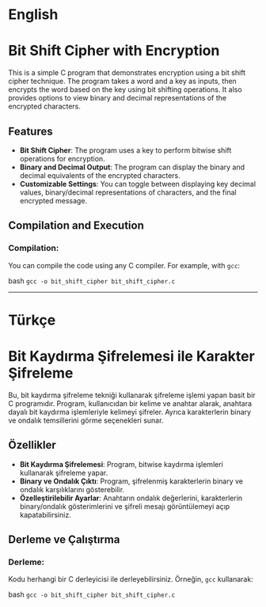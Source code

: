 # English
# Bit Shift Cipher with Encryption

This is a simple C program that demonstrates encryption using a bit shift cipher technique. The program takes a word and a key as inputs, then encrypts the word based on the key using bit shifting operations. It also provides options to view binary and decimal representations of the encrypted characters.

## Features

- **Bit Shift Cipher**: The program uses a key to perform bitwise shift operations for encryption.
- **Binary and Decimal Output**: The program can display the binary and decimal equivalents of the encrypted characters.
- **Customizable Settings**: You can toggle between displaying key decimal values, binary/decimal representations of characters, and the final encrypted message.

## Compilation and Execution

### Compilation:
You can compile the code using any C compiler. For example, with `gcc`:

bash
```gcc -o bit_shift_cipher bit_shift_cipher.c```

--------------------------------------------------------------------------------------------------------------------------
# Türkçe

# Bit Kaydırma Şifrelemesi ile Karakter Şifreleme

Bu, bit kaydırma şifreleme tekniği kullanarak şifreleme işlemi yapan basit bir C programıdır. Program, kullanıcıdan bir kelime ve anahtar alarak, anahtara dayalı bit kaydırma işlemleriyle kelimeyi şifreler. Ayrıca karakterlerin binary ve ondalık temsillerini görme seçenekleri sunar.

## Özellikler

- **Bit Kaydırma Şifrelemesi**: Program, bitwise kaydırma işlemleri kullanarak şifreleme yapar.
- **Binary ve Ondalık Çıktı**: Program, şifrelenmiş karakterlerin binary ve ondalık karşılıklarını gösterebilir.
- **Özelleştirilebilir Ayarlar**: Anahtarın ondalık değerlerini, karakterlerin binary/ondalık gösterimlerini ve şifreli mesajı görüntülemeyi açıp kapatabilirsiniz.

## Derleme ve Çalıştırma

### Derleme:
Kodu herhangi bir C derleyicisi ile derleyebilirsiniz. Örneğin, `gcc` kullanarak:

bash
```gcc -o bit_shift_cipher bit_shift_cipher.c```
